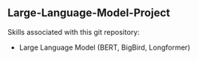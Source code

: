 ## Large-Language-Model-Project

Skills associated with this git repository:
- Large Language Model (BERT, BigBird, Longformer)
